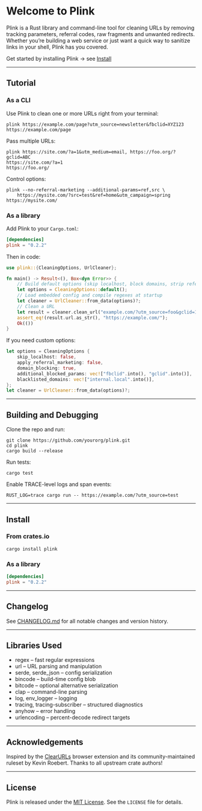 
# Welcome to Plink

Plink is a Rust library and command-line tool for cleaning URLs by removing tracking parameters, referral codes, raw fragments and unwanted redirects. Whether you’re building a web service or just want a quick way to sanitize links in your shell, Plink has you covered.

Get started by installing Plink → see [Install](#install)

---

## Tutorial

### As a CLI

Use Plink to clean one or more URLs right from your terminal:

```shell
plink https://example.com/page?utm_source=newsletter&fbclid=XYZ123
https://example.com/page
```

Pass multiple URLs:

```shell
plink https://site.com/?a=1&utm_medium=email, https://foo.org/?gclid=ABC
https://site.com/?a=1
https://foo.org/
```

Control options:

```shell
plink --no-referral-marketing --additional-params=ref,src \
    https://mysite.com/?src=test&ref=home&utm_campaign=spring
https://mysite.com/
```

### As a library

Add Plink to your `Cargo.toml`:

```toml
[dependencies]
plink = "0.2.2"
```

Then in code:

```rust
use plink::{CleaningOptions, UrlCleaner};

fn main() -> Result<(), Box<dyn Error>> {
    // Build default options (skip localhost, block domains, strip referrals)
    let options = CleaningOptions::default();
    // Load embedded config and compile regexes at startup
    let cleaner = UrlCleaner::from_data(options)?;
    // Clean a URL
    let result = cleaner.clean_url("example.com/?utm_source=foo&gclid=123")?;
    assert_eq!(result.url.as_str(), "https://example.com/");
    Ok(())
}
```

If you need custom options:

```rust
let options = CleaningOptions {
    skip_localhost: false,
    apply_referral_marketing: false,
    domain_blocking: true,
    additional_blocked_params: vec!["fbclid".into(), "gclid".into()],
    blacklisted_domains: vec!["internal.local".into()],
};
let cleaner = UrlCleaner::from_data(options)?;
```

---

## Building and Debugging

Clone the repo and run:

```shell
git clone https://github.com/yourorg/plink.git
cd plink
cargo build --release
```

Run tests:

```shell
cargo test
```

Enable TRACE-level logs and span events:

```shell
RUST_LOG=trace cargo run -- https://example.com/?utm_source=test
```

---

## Install

### From crates.io

```shell
cargo install plink
```

### As a library

```toml
[dependencies]
plink = "0.2.2"
```

---

## Changelog

See [CHANGELOG.md] for all notable changes and version history.

---

## Libraries Used

- regex – fast regular expressions  
- url – URL parsing and manipulation  
- serde, serde_json – config serialization  
- bincode – build-time config blob  
- bitcode – optional alternative serialization  
- clap – command-line parsing  
- log, env_logger – logging  
- tracing, tracing-subscriber – structured diagnostics  
- anyhow – error handling  
- urlencoding – percent-decode redirect targets  

---

## Acknowledgements

Inspired by the [ClearURLs] browser extension and its community-maintained ruleset by Kevin Roebert. Thanks to all upstream crate authors!

---

## License

Plink is released under the [MIT License]. See the `LICENSE` file for details.

[CHANGELOG.md]: ./CHANGELOG.md  
[ClearURLs]: https://github.com/ClearURLs/  
[MIT License]: https://opensource.org/licenses/MIT
